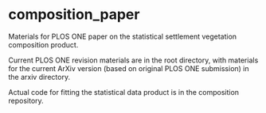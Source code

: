 composition_paper
=================

Materials for PLOS ONE paper on the statistical settlement vegetation composition product.

Current PLOS ONE revision materials are in the root directory, with materials for the current ArXiv version (based on original PLOS ONE submission) in the arxiv directory. 

Actual code for fitting the statistical data product is in the composition repository.
